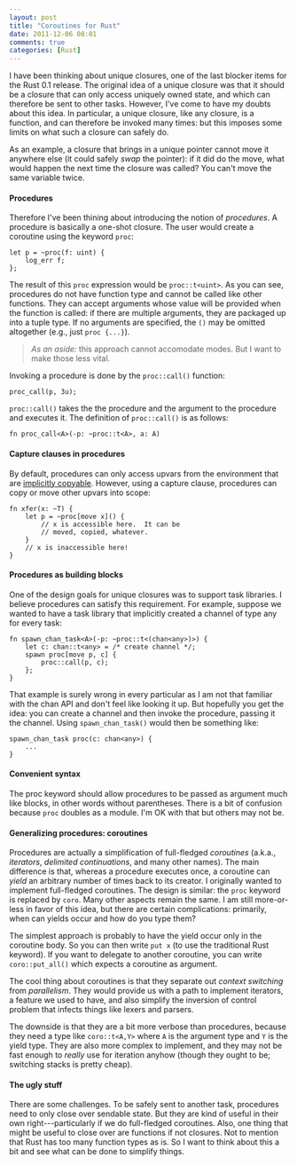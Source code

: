```yaml
---
layout: post
title: "Coroutines for Rust"
date: 2011-12-06 08:01
comments: true
categories: [Rust]
---
```


I have been thinking about unique closures, one of the last blocker items
for the Rust 0.1 release.  The original idea of a unique closure was
that it should be a closure that can only access uniquely owned state,
and which can therefore be sent to other tasks.  However, I've come to
have my doubts about this idea.  In particular, a unique closure, like
any closure, is a function, and can therefore be invoked many times:
but this imposes some limits on what such a closure can safely do.

As an example, a closure that brings in a unique pointer cannot move
it anywhere else (it could safely *swap* the pointer): if it did do
the move, what would happen the next time the closure was called? You
can't move the same variable twice. 

#### Procedures

Therefore I've been thining about introducing the notion of
*procedures*.  A procedure is basically a one-shot closure.
The user would create a coroutine using the keyword `proc`:

    let p = ~proc(f: uint) {
        log_err f;
    };

The result of this `proc` expression would be `proc::t<uint>`.  As you
can see, procedures do not have function type and cannot be called
like other functions.  They can accept arguments whose value will be
provided when the function is called: if there are multiple arguments,
they are packaged up into a tuple type.  If no arguments are
specified, the `()` may be omitted altogether (e.g., just `proc
{...}`).

> *As an aside:* this approach cannot accomodate modes. But I want to
> make those less vital.

Invoking a procedure is done by the `proc::call()` function:

    proc_call(p, 3u);
    
`proc::call()` takes the the procedure and the argument to the
procedure and executes it.  The definition of `proc::call()` is
as follows:

    fn proc_call<A>(-p: ~proc::t<A>, a: A)
    
#### Capture clauses in procedures

By default, procedures can only access upvars from the environment
that are [implicitly copyable](/rust/no-implicit-copies/).  However,
using a capture clause, procedures can copy or move other upvars
into scope:

    fn xfer(x: ~T) {
        let p = ~proc[move x]() {
            // x is accessible here.  It can be 
            // moved, copied, whatever.
        }
        // x is inaccessible here!
    }

#### Procedures as building blocks

One of the design goals for unique closures was to support task
libraries.  I believe procedures can satisfy this requirement.  For
example, suppose we wanted to have a task library that implicitly
created a channel of type any for every task:

    fn spawn_chan_task<A>(-p: ~proc::t<(chan<any>)>) {
        let c: chan::t<any> = /* create channel */;
        spawn proc[move p, c] {
            proc::call(p, c);
        };
    }
    
That example is surely wrong in every particular as I am not that
familiar with the chan API and don't feel like looking it up.  But
hopefully you get the idea: you can create a channel and then invoke
the procedure, passing it the channel.  Using `spawn_chan_task()` would then
be something like:

    spawn_chan_task proc(c: chan<any>) {
        ...
    }
    
#### Convenient syntax

The proc keyword should allow procedures to be passed as argument much
like blocks, in other words without parentheses.  There is a bit of
confusion because `proc` doubles as a module.  I'm OK with that but
others may not be.

#### Generalizing procedures: coroutines

Procedures are actually a simplification of full-fledged *coroutines*
(a.k.a., *iterators*, *delimited continuations*, and many other
names).  The main difference is that, whereas a procedure executes
once, a coroutine can *yield* an arbitrary number of times back to its
creator.  I originally wanted to implement full-fledged coroutines.
The design is similar: the `proc` keyword is replaced by `coro`.  Many
other aspects remain the same.  I am still more-or-less in favor of
this idea, but there are certain complications: primarily, when can
yields occur and how do you type them?

The simplest approach is probably to have the yield occur only in the
coroutine body.  So you can then write `put x` (to use the traditional
Rust keyword).  If you want to delegate to another coroutine, you can
write `coro::put_all()` which expects a coroutine as argument.  

The cool thing about coroutines is that they separate out *context
switching* from *parallelism*.  They would provide us with a path to
implement iterators, a feature we used to have, and also simplify the
inversion of control problem that infects things like lexers and
parsers.  

The downside is that they are a bit more verbose than procedures,
because they need a type like `coro::t<A,Y>` where `A` is the argument
type and `Y` is the yield type.  They are also more complex to
implement, and they may not be fast enough to *really* use for
iteration anyhow (though they ought to be; switching stacks is pretty
cheap).

#### The ugly stuff

There are some challenges.  To be safely sent to another task,
procedures need to only close over sendable state.  But they are kind
of useful in their own right---particularly if we do full-fledged
coroutines.  Also, one thing that might be useful to close over are
functions if not closures.  Not to mention that Rust has too many
function types as is.  So I want to think about this a bit and see
what can be done to simplify things.
